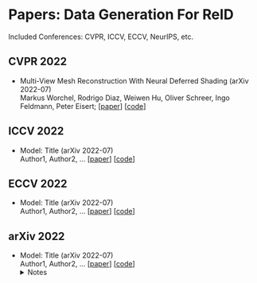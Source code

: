 Papers: Data Generation For ReID
===

Included Conferences: CVPR, ICCV, ECCV, NeurIPS, etc.

<!-- Comment -->
<!-- -   [arXiv 2022](#arXiv-2022)  -->
<!--     -   [Next](#next)  -->

## CVPR 2022  

+ Multi-View Mesh Reconstruction With Neural Deferred Shading (arXiv 2022-07)  
  Markus Worchel, Rodrigo Diaz, Weiwen Hu, Oliver Schreer, Ingo Feldmann, Peter Eisert;
 [[paper](https://openaccess.thecvf.com/content/CVPR2022/papers/Worchel_Multi-View_Mesh_Reconstruction_With_Neural_Deferred_Shading_CVPR_2022_paper.pdf)]  [[code](https://github.com)]

## ICCV 2022  


+ Model: Title (arXiv 2022-07)  
  Author1, Author2, ...
  [[paper](https://www.baidu.com/s?wd=link)]  [[code](https://github.com)]

## ECCV 2022  

+ Model: Title (arXiv 2022-07)  
  Author1, Author2, ...
  [[paper](https://www.baidu.com/s?wd=link)]  [[code](https://github.com)]
  
## arXiv 2022 

+ Model: Title (arXiv 2022-07)  
  Author1, Author2, ...
  [[paper](https://www.baidu.com/s?wd=link)]  [[code](https://github.com)]
  <details>
    <summary>Notes</summary>
    <img src="img/VAMI.png" alt="referformer" align=center />  
    - Key points:
         - Important.
         - SOTA.
  </details>
